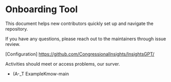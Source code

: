 # Onboarding Tool

This document helps new contributors quickly set up and navigate the repository.

If you have any questions, please reach out to the maintainers through issue review.

[Configuration] https://github.com/CongressionalInsights/InsightsGPT/

Activities should meet or access problems, our surver.
  - (A-_T ExampleKmow-main
